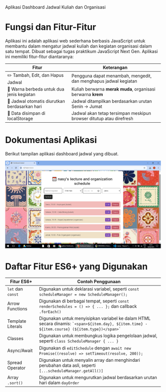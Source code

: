 Aplikasi Dashboard Jadwal Kuliah dan Organisasi

# Fungsi dan Fitur-Fitur
Aplikasi ini adalah aplikasi web sederhana berbasis JavaScript untuk membantu dalam mengatur jadwal kuliah dan kegiatan organisasi dalam satu tempat. Dibuat sebagai tugas praktikum JavaScript Next Gen.
Aplikasi ini memiliki fitur-fitur diantaranya:

| Fitur                                                                 | Keterangan                                                                 |
|-----------------------------------------------------------------------|----------------------------------------------------------------------------|
| ✏️ Tambah, Edit, dan Hapus Jadwal                                | Pengguna dapat menambah, mengedit, dan menghapus jadwal kegiatan          |
| 🎨 Warna berbeda untuk dua jenis kegiatan                             | Kuliah berwarna **merak muda**, organisasi berwarna **krem** |
| 📅 Jadwal otomatis diurutkan berdasarkan hari                         | Jadwal ditampilkan berdasarkan urutan Senin → Jumat                       |
| 💾 Data disimpan di localStorage                                      | Jadwal akan tetap tersimpan meskipun browser ditutup atau direfresh       |


# Dokumentasi Aplikasi
Berikut tampilan aplikasi dashboard jadwal yang dibuat.

![Tampilan Aplikasi](./dokumentasi.PNG)

# Daftar Fitur ES6+ yang Digunakan
| Fitur ES6+            | Contoh Penggunaan                                                             |
|-----------------------|-------------------------------------------------------------------------------|
| `let` dan `const`      | Digunakan untuk deklarasi variabel, seperti `const scheduleManager = new ScheduleManager();` |
| Arrow Functions        | Digunakan di berbagai tempat, seperti `const renderSchedules = () => { ... };` dan callback `.forEach()` |
| Template Literals      | Digunakan untuk menyisipkan variabel ke dalam HTML secara dinamis: `` `<span>${item.day}, ${item.time} - ${item.course} (${item.type})</span>` `` |
| Classes               | Digunakan untuk membungkus logika pengelolaan jadwal, seperti `class ScheduleManager { ... }` |
| Async/Await            | Digunakan di `editSchedule` dengan `await new Promise((resolve) => setTimeout(resolve, 200));` |
| Spread Operator        | Digunakan untuk menyalin array dan menghindari perubahan data asli, seperti `[...scheduleManager.getAll()]` |
| Array `.sort()`        | Digunakan untuk mengurutkan jadwal berdasarkan urutan hari dalam `dayOrder` |
